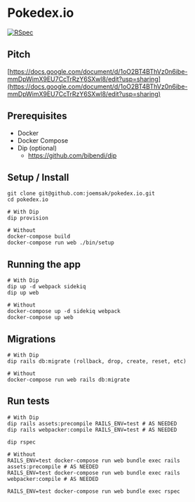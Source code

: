 # Pokedex.io

[![RSpec](https://github.com/joemsak/pokedex.io/actions/workflows/rspec.yml/badge.svg)](https://github.com/joemsak/pokedex.io/actions/workflows/rspec.yml)

## Pitch

[https://docs.google.com/document/d/1oO2BT4BThVz0n6ibe-mmDpWimX9EU7CcTrRzY6SXwl8/edit?usp=sharing](https://docs.google.com/document/d/1oO2BT4BThVz0n6ibe-mmDpWimX9EU7CcTrRzY6SXwl8/edit?usp=sharing)

## Prerequisites

* Docker
* Docker Compose
* Dip (optional)
  * https://github.com/bibendi/dip

## Setup / Install

```
git clone git@github.com:joemsak/pokedex.io.git
cd pokedex.io
```

```
# With Dip
dip provision

# Without
docker-compose build
docker-compose run web ./bin/setup
```

## Running the app

```
# With Dip
dip up -d webpack sidekiq
dip up web

# Without
docker-compose up -d sidekiq webpack
docker-compose up web
```

## Migrations

```
# With Dip
dip rails db:migrate (rollback, drop, create, reset, etc)

# Without
docker-compose run web rails db:migrate
```

## Run tests

```
# With Dip
dip rails assets:precompile RAILS_ENV=test # AS NEEDED
dip rails webpacker:compile RAILS_ENV=test # AS NEEDED

dip rspec

# Without
RAILS_ENV=test docker-compose run web bundle exec rails assets:precompile # AS NEEDED
RAILS_ENV=test docker-compose run web bundle exec rails webpacker:compile # AS NEEDED

RAILS_ENV=test docker-compose run web bundle exec rspec
```
